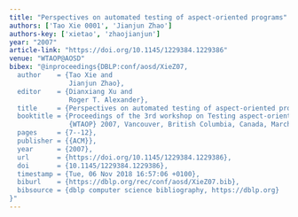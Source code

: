```yaml
---
title: "Perspectives on automated testing of aspect-oriented programs"
authors: ['Tao Xie 0001', 'Jianjun Zhao']
authors-key: ['xietao', 'zhaojianjun']
year: "2007"
article-link: "https://doi.org/10.1145/1229384.1229386"
venue: "WTAOP@AOSD"
bibex: "@inproceedings{DBLP:conf/aosd/XieZ07,
  author    = {Tao Xie and
               Jianjun Zhao},
  editor    = {Dianxiang Xu and
               Roger T. Alexander},
  title     = {Perspectives on automated testing of aspect-oriented programs},
  booktitle = {Proceedings of the 3rd workshop on Testing aspect-oriented programs,
               {WTAOP} 2007, Vancouver, British Columbia, Canada, March 12-13, 2007},
  pages     = {7--12},
  publisher = {{ACM}},
  year      = {2007},
  url       = {https://doi.org/10.1145/1229384.1229386},
  doi       = {10.1145/1229384.1229386},
  timestamp = {Tue, 06 Nov 2018 16:57:06 +0100},
  biburl    = {https://dblp.org/rec/conf/aosd/XieZ07.bib},
  bibsource = {dblp computer science bibliography, https://dblp.org}
}"
---
```

